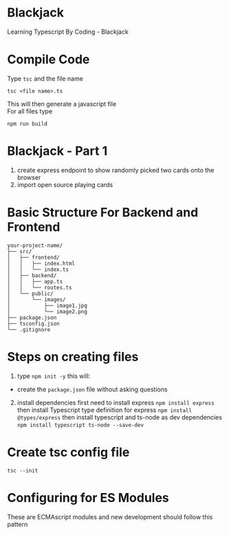 # Blackjack
Learning Typescript By Coding - Blackjack

# Compile Code
Type `tsc` and the file name
```
tsc <file name>.ts
```
This will then generate a javascript file  
For all files type
```
npm run build
```

# Blackjack - Part 1
1. create express endpoint to show randomly picked two cards onto the browser
2. import open source playing cards

# Basic Structure For Backend and Frontend
```
your-project-name/  
├── src/  
│   ├── frontend/  
│   │   ├── index.html  
│   │   └── index.ts  
│   ├── backend/  
│   │   ├── app.ts  
│   │   └── routes.ts  
│   └── public/  
│       └── images/  
│           ├── image1.jpg  
│           └── image2.png  
├── package.json  
├── tsconfig.json  
└── .gitignore  
```

# Steps on creating files
1. type `npm init -y` this will:
* create the `package.json` file without asking questions
2. install dependencies
first need to install express
`npm install express`
then install Typescript type definition for express
`npm install @types/express`
then install typescript and ts-node as dev dependencies
`npm install typescript ts-node --save-dev`

# Create tsc config file
```
tsc --init
```

# Configuring for ES Modules
These are ECMAscript modules and new development should follow this pattern